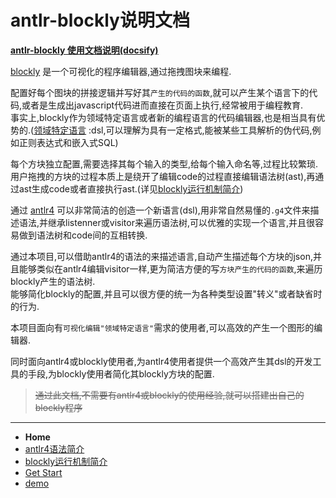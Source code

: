 # antlr-blockly说明文档

[**antlr-blockly 使用文档说明(docsify)**](https://zhaouv.github.io/antlr-blockly/docs/)

[blockly](https://github.com/google/blockly) 是一个可视化的程序编辑器,通过拖拽图块来编程.  

配置好每个图块的拼接逻辑并写好其`产生的代码的函数`,就可以产生某个语言下的代码,或者是生成出javascript代码进而直接在页面上执行,经常被用于编程教育.  
事实上,blockly作为领域特定语言或者新的编程语言的代码编辑器,也是相当具有优势的.([领域特定语言](https://en.wikipedia.org/wiki/Domain-specific_language) :dsl,可以理解为具有一定格式,能被某些工具解析的伪代码,例如正则表达式和嵌入式SQL)

每个方块独立配置,需要选择其每个输入的类型,给每个输入命名等,过程比较繁琐.  
用户拖拽的方块的过程本质上是绕开了编辑code的过程直接编辑语法树(ast),再通过ast生成code或者直接执行ast.(详见[blockly运行机制简介](blockly.md))

通过 [antlr4](https://github.com/antlr/antlr4) 可以非常简洁的创造一个新语言(dsl),用非常自然易懂的`.g4`文件来描述语法,并继承listenner或visitor来遍历语法树,可以优雅的实现一个语言,并且很容易做到语法树和code间的互相转换.

通过本项目,可以借助antlr4的语法的来描述语言,自动产生描述每个方块的json,并且能够类似在antlr4编辑visitor一样,更为简洁方便的写`方块产生的代码的函数`,来遍历blockly产生的语法树.  
能够简化blockly的配置,并且可以很方便的统一为各种类型设置"转义"或者缺省时的行为.

本项目面向有`可视化编辑"领域特定语言"`需求的使用者,可以高效的产生一个图形的编辑器.

同时面向antlr4或blockly使用者,为antlr4使用者提供一个高效产生其dsl的开发工具的手段,为blockly使用者简化其blockly方块的配置.

> ~~通过此文档,不需要有antlr4或blockly的使用经验,就可以搭建出自己的blockly程序~~  

- - -

- **Home**  
- [antlr4语法简介](antlr4.md)  
- [blockly运行机制简介](blockly.md)  
- [Get Start](getStart.md)  
- [demo](demo.md)  